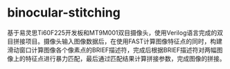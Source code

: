 # binocular-stitching
基于易灵思Ti60F225开发板和MT9M001双目摄像头，使用Verilog语言完成的双目拼接项目。摄像头输入图像数据后，在使用FAST计算图像特征点的同时，构建滑动窗口计算图像各个像素点的BRIEF描述符，完成后根据BRIEF描述符对两幅图像上的特征点进行暴力匹配，最后通过匹配结果计算拼接参数，完成图像的拼接。
